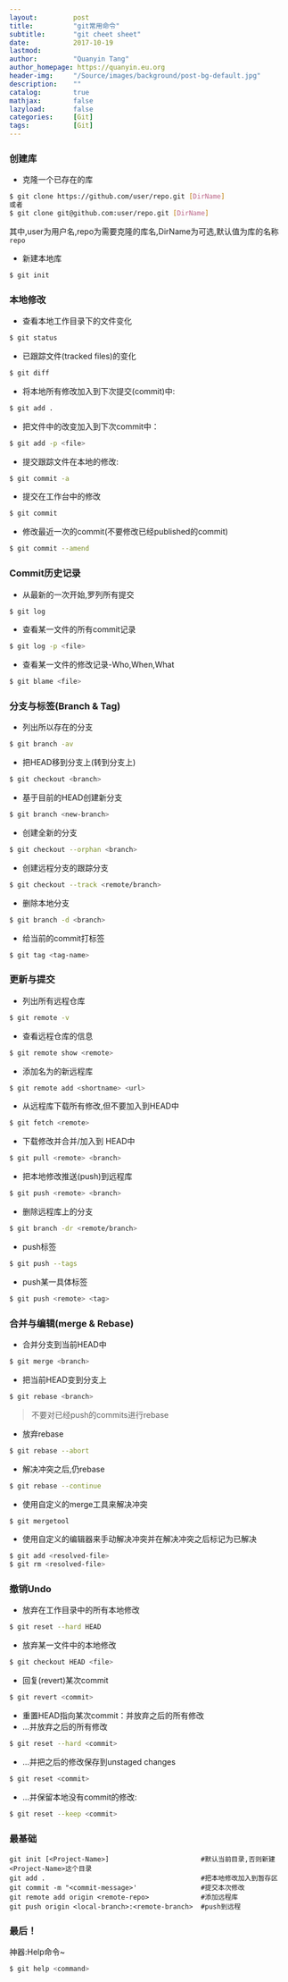 ```yaml
---
layout:         post
title:          "git常用命令"
subtitle:       "git cheet sheet"
date:           2017-10-19 
lastmod:
author:         "Quanyin Tang"
author_homepage: https://quanyin.eu.org
header-img:     "/Source/images/background/post-bg-default.jpg"
description:    ""
catalog:        true
mathjax:        false
lazyload:       false
categories:     [Git]
tags:           [Git]
---
```


### 创建库
- 克隆一个已存在的库
```bash
$ git clone https://github.com/user/repo.git [DirName]
或者
$ git clone git@github.com:user/repo.git [DirName]
```
其中,user为用户名,repo为需要克隆的库名,DirName为可选,默认值为库的名称`repo`
- 新建本地库
```bash
$ git init
```

### 本地修改
- 查看本地工作目录下的文件变化
```bash
$ git status
```
- 已跟踪文件(tracked files)的变化
```bash
$ git diff
```
- 将本地所有修改加入到下次提交(commit)中:
```bash
$ git add .
```
- 把<file>文件中的改变加入到下次commit中：
```bash
$ git add -p <file>
```
- 提交跟踪文件在本地的修改:
```bash
$ git commit -a 
```
- 提交在工作台中的修改
```bash
$ git commit
```
- 修改最近一次的commit(不要修改已经published的commit)
```bash
$ git commit --amend
```

### Commit历史记录
- 从最新的一次开始,罗列所有提交
```bash
$ git log
```
- 查看某一文件的所有commit记录
```bash
$ git log -p <file>
```
- 查看某一文件的修改记录-Who,When,What
```bash
$ git blame <file>
```

### 分支与标签(Branch & Tag)
- 列出所以存在的分支
```bash
$ git branch -av
```
- 把HEAD移到分支上(转到分支上)
```bash
$ git checkout <branch>
```
- 基于目前的HEAD创建新分支
```bash
$ git branch <new-branch>
```
- 创建全新的分支
```bash
$ git checkout --orphan <branch>
```
- 创建远程分支的跟踪分支
```bash
$ git checkout --track <remote/branch>
```
- 删除本地分支
```bash
$ git branch -d <branch>
```
- 给当前的commit打标签
```bash
$ git tag <tag-name>
```

### 更新与提交
- 列出所有远程仓库
```bash
$ git remote -v
```
- 查看远程仓库的信息
```bash
$ git remote show <remote>
```
- 添加名为<remote>的新远程库
```bash
$ git remote add <shortname> <url>
```
- 从远程库下载所有修改,但不要加入到HEAD中
```bash
$ git fetch <remote>
```
- 下载修改并合并/加入到 HEAD中
```bash
$ git pull <remote> <branch>
```
- 把本地修改推送(push)到远程库
```bash
$ git push <remote> <branch>
```
- 删除远程库上的分支
```bash
$ git branch -dr <remote/branch>
```
- push标签
```bash
$ git push --tags
```
- push某一具体标签
```bash
$ git push <remote> <tag>
```

### 合并与编辑(merge & Rebase)
- 合并分支到当前HEAD中
```bash
$ git merge <branch>
```
- 把当前HEAD变到分支上
```bash
$ git rebase <branch>
```
> 不要对已经push的commits进行rebase

- 放弃rebase
```bash
$ git rebase --abort
```
- 解决冲突之后,仍rebase
```bash
$ git rebase --continue
```
- 使用自定义的merge工具来解决冲突
```bash
$ git mergetool
```
- 使用自定义的编辑器来手动解决冲突并在解决冲突之后标记为已解决
```bash
$ git add <resolved-file>
$ git rm <resolved-file>
```

### 撤销Undo
- 放弃在工作目录中的所有本地修改
```bash
$ git reset --hard HEAD
```
- 放弃某一文件中的本地修改
```bash
$ git checkout HEAD <file>
```
- 回复(revert)某次commit
```bash
$ git revert <commit>
```
- 重置HEAD指向某次commit：并放弃之后的所有修改
- ...并放弃之后的所有修改
```bash
$ git reset --hard <commit>
```
- ...并把之后的修改保存到unstaged changes
```bash
$ git reset <commit>
```
- ...并保留本地没有commit的修改:
```bash
$ git reset --keep <commit>
```
 
### 最基础
```
git init [<Project-Name>]                       #默认当前目录,否则新建<Project-Name>这个目录
git add .                                       #把本地修改加入到暂存区
git commit -m "<commit-message>'                #提交本次修改
git remote add origin <remote-repo>             #添加远程库
git push origin <local-branch>:<remote-branch>  #push到远程
```

### 最后！
神器:Help命令~
```bash
$ git help <command>
```

